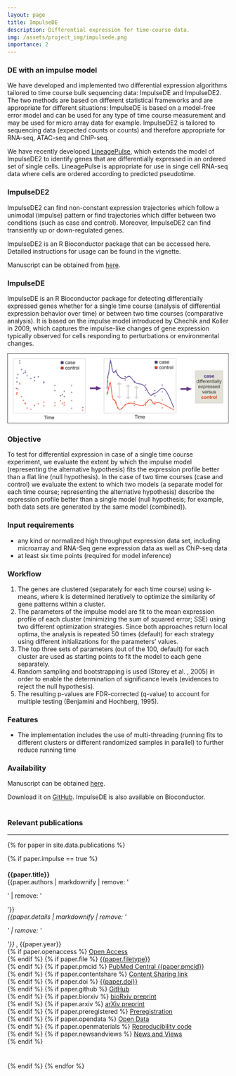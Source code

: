 ```yaml
---
layout: page
title: ImpulseDE
description: Differential expression for time-course data.
img: /assets/project_img/impulsede.png
importance: 2
---
```



### DE with an impulse model

We have developed and implemented two differential expression algorithms tailored to time course bulk sequencing data: ImpulseDE and ImpulseDE2. The two methods are based on different statistical frameworks and are appropriate for different situations: ImpulseDE is based on a model-free error model and can be used for any type of time course measurement and may be used for micro array data for example. ImpulseDE2 is tailored to sequencing data (expected counts or counts) and therefore appropriate for RNA-seq, ATAC-seq and ChIP-seq.

We have recently developed [LineagePulse](https://github.com/YosefLab/LineagePulse), which extends the model of ImpulseDE2 to identify genes that are differentially expressed in an ordered set of single cells.  LineagePulse is appropriate for use in singe cell RNA-seq data where cells are ordered according to predicted pseudotime.

### ImpulseDE2

ImpulseDE2 can find non-constant expression trajectories which follow a unimodal (impulse) pattern or find trajectories which differ between two conditions (such as case and control). Moreover, ImpulseDE2 can find transiently up or down-regulated genes.

ImpulseDE2 is an R Bioconductor package that can be accessed here. Detailed instructions for usage can be found in the vignette.

Manuscript can be obtained from [here](http://biorxiv.org/content/early/2017/03/05/113548).

### ImpulseDE

ImpulseDE is an R Bioconductor package  for detecting differentially expressed genes whether for a single time course (analysis of differential expression behavior over time) or between two time courses (comparative analysis). It is based on the impulse model introduced by Chechik and Koller in 2009, which captures the impulse-like changes of gene expression typically observed for cells responding to perturbations or environmental changes.

<img src="/assets/project_img/impulsedebanner.png" alt="Banner" width="800"/>


### Objective

To test for differential expression in case of a single time course experiment, we evaluate the extent by which the impulse model (representing the alternative hypothesis) fits the expression profile better than a flat line (null hypothesis). In the case of two time courses (case and control) we evaluate the extent to which two models (a separate model for each time course; representing the alternative hypothesis) describe the expression profile better than a single model (null hypothesis; for example, both data sets are generated by the same model (combined)).

### Input requirements

- any kind or normalized high throughput expression data set, including microarray and RNA-Seq gene expression data as well as ChiP-seq data
- at least six time points (required for model inference)

### Workflow

1. The genes are clustered (separately for each time course) using k-means, where k is determined iteratively to optimize the similarity of gene patterns within a cluster.
2. The parameters of the impulse model are fit to the mean expression profile of each cluster (minimizing the sum of squared error; SSE) using two different optimization strategies. Since both approaches return local optima, the analysis is repeated 50 times (default) for each strategy using different initializations for the parameters’ values.
3. The top three sets of parameters (out of the 100, default) for each cluster are used as starting points to fit the model to each gene separately.
4. Random sampling and bootstrapping is used (Storey et al. , 2005) in order to enable the determination of significance levels (evidences to reject the null hypothesis).
5. The resulting p-values are FDR-corrected (q-value) to account for multiple testing (Benjamini and Hochberg, 1995).

### Features

- The implementation includes the use of multi-threading (running fits to different clusters or different randomized samples in parallel) to further reduce running time

### Availability

Manuscript can be obtained [here](https://oup.silverchair-cdn.com/oup/backfile/Content_public/Journal/bioinformatics/33/5/10.1093_bioinformatics_btw665/2/btw665.pdf?Expires=1489363127&Signature=FZ7daxPpG-Jus-6WQdJveKpjnjfuT7oiCB4Lt42eMMh5G1Yn~puWwFVcu34oBtYj9-Aof4OkHqaRBGo5Sa6-YrgMdImI3RlLXlYm3k-OBqAPYZLSXu8jF4IpKelBA0ukyg5hEd-VKqcFuuhhLUcjFX2sYNgbGwrDa8OJZNdJoCDHHZAcCYEFTe17-~Q3~O3AdOvbOSSMIUn1axT4HihpwyENZ1K85wUS1NTDmeQH07U879R6vFM~iryAAwqWPL54eCiHYTPRPmCMLtAcNWLbo0RTON9r3enlJcLCuM-7xisSXFlXxmQ8aOHhDyAtikD0b~DJZ0NgevqXl8eAt~mf0Q__&Key-Pair-Id=APKAIUCZBIA4LVPAVW3Q).

Download it on [GitHub](https://github.com/YosefLab/ImpulseDE). ImpulseDE is also available on Bioconductor.
<br>
<br>

<h3 class="year">Relevant publications</h3><hr>

{% for paper in site.data.publications %}

{% if paper.impulse == true %}
<div id = "{{ paper.title | replace: ' ', '-' | remove: '.' }}" class="clearfix" width="100%" style="padding-top: 5px; padding-bottom: 25px; clear: both;">
<div valign="top" style="overflow: hidden">
  <b>{{paper.title}}</b><br>
  {{paper.authors | markdownify | remove: '<p>' | remove: '</p>'}}<br>
  <i>{{paper.details | markdownify | remove: '<p>' | remove: '</p>'}}</i>
  , {{paper.year}}<br>
  {% if paper.openaccess %}<i class="ai ai-open-access ai-fw"></i> <a href="{{paper.openaccess}}" target="_blank">Open Access</a><br>{% endif %}
  {% if paper.file %}<i class="far fa-file-alt fa-fw"></i> <a href="{{ paper.file | prepend: '/assets/publications/' | prepend: site.baseurl | prepend: site.url }}" target="_blank">{{paper.filetype}}</a><br>{% endif %}
  {% if paper.pmcid %}<i class="fas fa-landmark fa-fw"></i> <a href="https://www.ncbi.nlm.nih.gov/pmc/articles/{{paper.pmcid}}" target="_blank">PubMed Central {{paper.pmcid}}</a><br>{% endif %}
  {% if paper.contentshare %}<i class="fas fa-door-open fa-fw"></i> <a href="{{paper.contentshare}}" target="_blank">Content Sharing link</a><br>{% endif %}
  {% if paper.doi %}<i class="ai ai-doi ai-fw"></i> <a href="https://doi.org/{{paper.doi}}" target="_blank">{{paper.doi}}</a><br>{% endif %}
  {% if paper.github %}<i class="fab fa-github fa-fw"></i> <a href="{{paper.github}}" target="_blank">GitHub</a><br>{% endif %}
  {% if paper.biorxiv %}<i class="ai ai-biorxiv ai-fw"></i> <a href="{{paper.biorxiv}}" target="_blank">bioRxiv preprint</a><br>{% endif %}
  {% if paper.arxiv %}<i class="ai ai-arxiv ai-fw"></i> <a href="{{paper.arxiv}}" target="_blank">arXiv preprint</a><br>{% endif %}
  {% if paper.preregistered %}<i class="ai ai-preregistered ai-fw"></i> <a href="{{paper.preregistered}}" target="_blank">Preregistration</a><br>{% endif %}
  {% if paper.opendata %}<i class="ai ai-open-data ai-fw"></i> <a href="{{paper.opendata}}" target="_blank">Open Data</a><br>{% endif %}
  {% if paper.openmaterials %}<i class="ai ai-open-materials ai-fw"></i> <a href="{{paper.openmaterials}}" target="_blank">Reproducibility code</a><br>{% endif %}
  {% if paper.newsandviews %}<i class="ai ai-conversation ai-fw"></i> <a href="{{paper.newsandviews}}" target="_blank">News and Views</a><br>{% endif %}
    </div>
</div>

{% endif %}
{% endfor %}